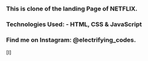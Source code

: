 ### This is clone of the landing Page of NETFLIX.

### Technologies Used: - HTML, CSS & JavaScript

### Find me on Instagram: @electrifying_codes.

[I]
